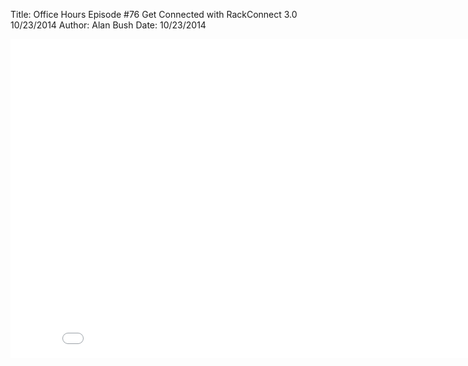 Title: Office Hours Episode #76 Get Connected with RackConnect 3.0 10/23/2014
Author: Alan Bush
Date: 10/23/2014

<div class="video-container"><iframe width="854" height="510" src="//www.youtube.com/embed/DEblsbaGfOQ" frameborder="0" allowfullscreen></iframe></div>
